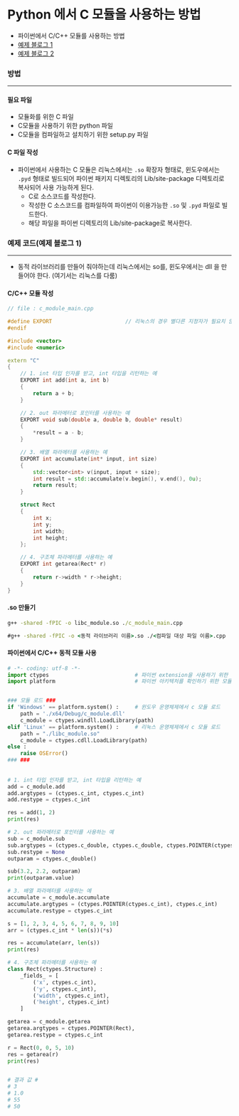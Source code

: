 # Python 에서 C 모듈을 사용하는 방법

- 파이썬에서 C/C++ 모듈를 사용하는 방법
- [예제 블로그 1](https://kukuta.tistory.com/374)
- [예제 블로그 2](https://doitnow-man.tistory.com/57)



### 방법

---

#### 필요 파일

- 모듈화를 위한 C 파일
- C모듈을 사용하기 위한 python 파일
- C모듈을 컴파일하고 설치하기 위한 setup.py 파일



#### C 파일 작성

- 파이썬에서 사용하는 C 모듈은 리눅스에서는 `.so` 확장자 형태로, 윈도우에서는 `.pyd` 형태로 빌드되어 파이썬 패키지 디렉토리의  Lib/site-package 디렉토리로 복사되어 사용 가능하게 된다.
  - C로 소스코드를 작성한다.
  - 작성한 C 소스코드를 컴파일하여 파이썬이 이용가능한 `.so` 및 `.pyd` 파일로 빌드한다.
  - 해당 파일을 파이썬 디렉토리의 Lib/site-package로 복사한다.



### 예제 코드(예제 블로그 1) 

---

- 동적 라이브러리를 만들어 줘야하는데 리눅스에서는 so를, 윈도우에서는 dll 을 만들어야 한다. (여기서는 리눅스를 다룸)



#### C/C++ 모듈 작성

```c++
// file : c_module_main.cpp

#define EXPORT                       // 리눅스의 경우 별다른 지정자가 필요치 않다
#endif

#include <vector>
#include <numeric>

extern "C"
{
    // 1. int 타입 인자를 받고, int 타입을 리턴하는 예
    EXPORT int add(int a, int b)
    {
        return a + b;
    }

    // 2. out 파라메터로 포인터를 사용하는 예
    EXPORT void sub(double a, double b, double* result)
    {
        *result = a - b;
    }

    // 3. 배열 파라메터를 사용하는 예
    EXPORT int accumulate(int* input, int size)
    {
        std::vector<int> v(input, input + size);
        int result = std::accumulate(v.begin(), v.end(), 0u);
        return result;
    }

    struct Rect
    {
        int x;
        int y;
        int width;
        int height;
    };

    // 4. 구조체 파라메터를 사용하는 예
    EXPORT int getarea(Rect* r)
    {
        return r->width * r->height;
    }
}
```



#### .so 만들기

```cmd
g++ -shared -fPIC -o libc_module.so ./c_module_main.cpp

#g++ -shared -fPIC -o <동적 라이브러리 이름>.so ./<컴파일 대상 파일 이름>.cpp
```



#### 파이썬에서 C/C++ 동적 모듈 사용

```python
# -*- coding: utf-8 -*-
import ctypes                           # 파이썬 extension을 사용하기 위한 모듈
import platform                         # 파이썬 아키텍처를 확인하기 위한 모듈


### 모듈 로드 ###
if 'Windows' == platform.system() :     # 윈도우 운영체제에서 c 모듈 로드
    path = './x64/Debug/c_module.dll'
    c_module = ctypes.windll.LoadLibrary(path)
elif 'Linux' == platform.system() :     # 리눅스 운영체제에서 c 모듈 로드
    path = "./libc_module.so"
    c_module = ctypes.cdll.LoadLibrary(path)
else :
    raise OSError()
### ###
    
    
# 1. int 타입 인자를 받고, int 타입을 리턴하는 예
add = c_module.add
add.argtypes = (ctypes.c_int, ctypes.c_int)
add.restype = ctypes.c_int

res = add(1, 2)
print(res)

# 2. out 파라메터로 포인터를 사용하는 예
sub = c_module.sub
sub.argtypes = (ctypes.c_double, ctypes.c_double, ctypes.POINTER(ctypes.c_double))
sub.restype = None
outparam = ctypes.c_double()

sub(3.2, 2.2, outparam)
print(outparam.value)

# 3. 배열 파라메터를 사용하는 예
accumulate = c_module.accumulate
accumulate.argtypes = (ctypes.POINTER(ctypes.c_int), ctypes.c_int)
accumulate.restype = ctypes.c_int

s = [1, 2, 3, 4, 5, 6, 7, 8, 9, 10]
arr = (ctypes.c_int * len(s))(*s)

res = accumulate(arr, len(s))
print(res)

# 4. 구조체 파라메터를 사용하는 예
class Rect(ctypes.Structure) :
    _fields_ = [
        ('x', ctypes.c_int),
        ('y', ctypes.c_int),
        ('width', ctypes.c_int),
        ('height', ctypes.c_int)
    ]

getarea = c_module.getarea
getarea.argtypes = ctypes.POINTER(Rect),
getarea.restype = ctypes.c_int

r = Rect(0, 0, 5, 10)
res = getarea(r)
print(res)


# 결과 값 #
# 3
# 1.0
# 55
# 50
```


